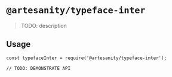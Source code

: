 # `@artesanity/typeface-inter`

> TODO: description

## Usage

```
const typefaceInter = require('@artesanity/typeface-inter');

// TODO: DEMONSTRATE API
```
